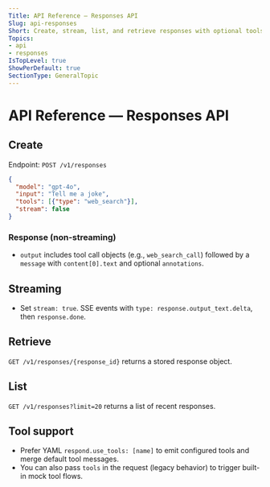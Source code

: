 ```yaml
---
Title: API Reference — Responses API
Slug: api-responses
Short: Create, stream, list, and retrieve responses with optional tools.
Topics:
- api
- responses
IsTopLevel: true
ShowPerDefault: true
SectionType: GeneralTopic
---
```


# API Reference — Responses API

## Create
Endpoint: `POST /v1/responses`
```json
{
  "model": "gpt-4o",
  "input": "Tell me a joke",
  "tools": [{"type": "web_search"}],
  "stream": false
}
```

### Response (non-streaming)
- `output` includes tool call objects (e.g., `web_search_call`) followed by a `message` with `content[0].text` and optional `annotations`.

## Streaming
- Set `stream: true`. SSE events with `type: response.output_text.delta`, then `response.done`.

## Retrieve
`GET /v1/responses/{response_id}` returns a stored response object.

## List
`GET /v1/responses?limit=20` returns a list of recent responses.

## Tool support
- Prefer YAML `respond.use_tools: [name]` to emit configured tools and merge default tool messages.
- You can also pass `tools` in the request (legacy behavior) to trigger built-in mock tool flows.

